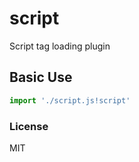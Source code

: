 script
===

Script tag loading plugin

Basic Use
---

```javascript
import './script.js!script'
```

### License

MIT

